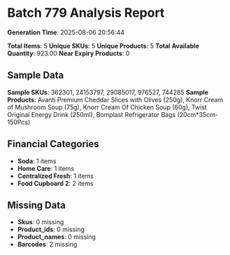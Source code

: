 # Batch 779 Analysis Report

**Generation Time**: 2025-08-06 20:56:44

**Total Items**: 5
**Unique SKUs**: 5
**Unique Products**: 5
**Total Available Quantity**: 923.00
**Near Expiry Products**: 0

## Sample Data
**Sample SKUs**: 362301, 24153797, 29085017, 976527, 744285
**Sample Products**: Avanti Premium Cheddar Slices with Olives (250g), Knorr Cream of Mushroom Soup (75g), Knorr Cream Of Chicken Soup (60g), Twist Original Energy Drink (250ml), Bomplast Refrigerator Bags (20cm*35cm-150Pcs)

## Financial Categories
- **Soda**: 1 items
- **Home Care**: 1 items
- **Centralized Fresh**: 1 items
- **Food Cupboard 2**: 2 items

## Missing Data
- **Skus**: 0 missing
- **Product_ids**: 0 missing
- **Product_names**: 0 missing
- **Barcodes**: 2 missing
